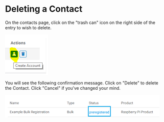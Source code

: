 # Deleting a Contact

On the contacts page, click on the "trash can" icon on the right side of the entry to wish to delete.

![](../../.gitbook/assets/image%20%2859%29.png)

You will see the following confirmation message.  Click on "Delete" to delete the Contact.  Click "Cancel" if you've changed your mind.

![](../../.gitbook/assets/image%20%28121%29.png)

